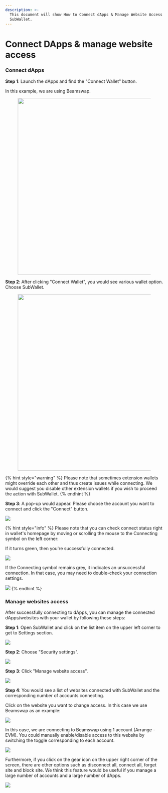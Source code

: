 ```yaml
---
description: >-
  This document will show How to Connect dApps & Manage Website Access with
  SubWallet.
---
```


# Connect DApps & manage website access

### **Connect dApps**

**Step 1**: Launch the dApps and find the "Connect Wallet" button.&#x20;

In this example, we are using Beamswap.

<div align="left">

<figure><img src="../../.gitbook/assets/image (191).png" alt="" width="563"><figcaption></figcaption></figure>

</div>

**Step 2**: After clicking "Connect Wallet", you would see various wallet option. Choose SubWallet.

<div align="left">

<figure><img src="../../.gitbook/assets/image (192).png" alt="" width="563"><figcaption></figcaption></figure>

</div>

{% hint style="warning" %}
Please note that sometimes extension wallets might override each other and thus create issues while connecting. We would suggest you disable other extension wallets if you wish to proceed the action with SubWallet.&#x20;
{% endhint %}



**Step 3**: A pop-up would appear. Please choose the account you want to connect and click the "Connect" button.

![](<../../.gitbook/assets/image (229).png>)

{% hint style="info" %}
Please note that you can check connect status right in wallet's homepage by moving or scrolling the mouse to the Connecting symbol on the left corner:&#x20;

If it turns green, then you're successfully connected.

![](<../../.gitbook/assets/image (197).png>)

If the Connecting symbol remains grey, it indicates an unsuccessful connection. In that case, you may need to double-check your connection settings.

![](<../../.gitbook/assets/image (88).png>)
{% endhint %}

###

### Manage websites access

After successfully connecting to dApps, you can manage the connected dApps/websites with your wallet by following these steps:

**Step 1**: Open SubWallet and click on the list item on the upper left corner to get to Settings section.

![](<../../.gitbook/assets/image (89).png>)

**Step 2**: Choose "Security settings".

![](<../../.gitbook/assets/image (194).png>)

**Step 3**: Click "Manage website access".

![](https://files.gitbook.com/v0/b/gitbook-x-prod.appspot.com/o/spaces%2F2zseowhOCGE5xsJFb2z5%2Fuploads%2FhllGAoB2iKJ9PoSoBGYh%2FScreenshot\_10.png?alt=media\&token=174ef0ba-5484-4d85-9a4c-5d8ce74c30b2)

**Step 4**: You would see a list of websites connected with SubWallet and the corresponding number of accounts connecting.&#x20;

Click on the website you want to change access. In this case we use Beamswap as an example:

![](<../../.gitbook/assets/image (216).png>)

In this case, we are connecting to Beamswap using 1 account (Arrange - EVM). You could manually enable/disable access to this website by switching the toggle corresponding to each account.&#x20;

![](<../../.gitbook/assets/image (195).png>)

Furthermore, if you click on the gear icon on the upper right corner of the screen, there are other options such as disconnect all, connect all, forget site and block site. We think this feature would be useful if you manage a large number of accounts and a large number of dApps.&#x20;

![](<../../.gitbook/assets/image (90).png>)
